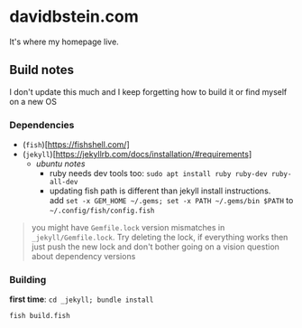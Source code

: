 # davidbstein.com

It's where my homepage live.

## Build notes

I don't update this much and I keep forgetting how to build it or find myself on a new OS

### Dependencies

 - (`fish`)[https://fishshell.com/]
 - (`jekyll`)[https://jekyllrb.com/docs/installation/#requirements]
   - _ubuntu notes_
     - ruby needs dev tools too: `sudo apt install ruby ruby-dev ruby-all-dev`
     - updating fish path is different than jekyll install instructions. 
       <br/> add `set -x GEM_HOME ~/.gems; set -x PATH ~/.gems/bin $PATH` to `~/.config/fish/config.fish`
       
> you might have `Gemfile.lock` version mismatches in `_jekyll/Gemfile.lock`. Try deleting the lock, if everything works then just push the new lock and don't bother going on a vision question about dependency versions

### Building

  __first time__: `cd _jekyll; bundle install`

 `fish build.fish`


